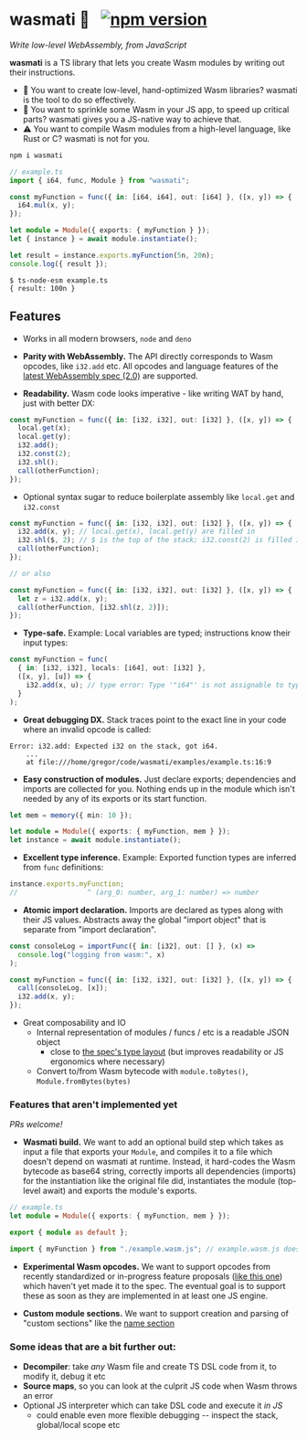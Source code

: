 # wasmati 🍚 &nbsp; [![npm version](https://img.shields.io/npm/v/wasmati.svg?style=flat)](https://www.npmjs.com/package/wasmati)

_Write low-level WebAssembly, from JavaScript_

**wasmati** is a TS library that lets you create Wasm modules by writing out their instructions.

- 🥷 You want to create low-level, hand-optimized Wasm libraries? wasmati is the tool to do so effectively.
- 🚀 You want to sprinkle some Wasm in your JS app, to speed up critical parts? wasmati gives you a JS-native way to achieve that.
- ⚠️ You want to compile Wasm modules from a high-level language, like Rust or C? wasmati is not for you.

```sh
npm i wasmati
```

```ts
// example.ts
import { i64, func, Module } from "wasmati";

const myFunction = func({ in: [i64, i64], out: [i64] }, ([x, y]) => {
  i64.mul(x, y);
});

let module = Module({ exports: { myFunction } });
let { instance } = await module.instantiate();

let result = instance.exports.myFunction(5n, 20n);
console.log({ result });
```

```
$ ts-node-esm example.ts
{ result: 100n }
```

## Features

- Works in all modern browsers, `node` and `deno`

- **Parity with WebAssembly.** The API directly corresponds to Wasm opcodes, like `i32.add` etc. All opcodes and language features of the [latest WebAssembly spec (2.0)](https://webassembly.github.io/spec/core/index.html) are supported.

- **Readability.** Wasm code looks imperative - like writing WAT by hand, just with better DX:

```ts
const myFunction = func({ in: [i32, i32], out: [i32] }, ([x, y]) => {
  local.get(x);
  local.get(y);
  i32.add();
  i32.const(2);
  i32.shl();
  call(otherFunction);
});
```

- Optional syntax sugar to reduce boilerplate assembly like `local.get` and `i32.const`

```ts
const myFunction = func({ in: [i32, i32], out: [i32] }, ([x, y]) => {
  i32.add(x, y); // local.get(x), local.get(y) are filled in
  i32.shl($, 2); // $ is the top of the stack; i32.const(2) is filled in
  call(otherFunction);
});

// or also

const myFunction = func({ in: [i32, i32], out: [i32] }, ([x, y]) => {
  let z = i32.add(x, y);
  call(otherFunction, [i32.shl(z, 2)]);
});
```

- **Type-safe.** Example: Local variables are typed; instructions know their input types:

```ts
const myFunction = func(
  { in: [i32, i32], locals: [i64], out: [i32] },
  ([x, y], [u]) => {
    i32.add(x, u); // type error: Type '"i64"' is not assignable to type '"i32"'.
  }
);
```

- **Great debugging DX.** Stack traces point to the exact line in your code where an invalid opcode is called:

```
Error: i32.add: Expected i32 on the stack, got i64.
    ...
    at file:///home/gregor/code/wasmati/examples/example.ts:16:9
```

- **Easy construction of modules.** Just declare exports; dependencies and imports are collected for you. Nothing ends up in the module which isn't needed by any of its exports or its start function.

```ts
let mem = memory({ min: 10 });

let module = Module({ exports: { myFunction, mem } });
let instance = await module.instantiate();
```

- **Excellent type inference.** Example: Exported function types are inferred from `func` definitions:

```ts
instance.exports.myFunction;
//                 ^ (arg_0: number, arg_1: number) => number
```

- **Atomic import declaration.** Imports are declared as types along with their JS values. Abstracts away the global "import object" that is separate from "import declaration".

```ts
const consoleLog = importFunc({ in: [i32], out: [] }, (x) =>
  console.log("logging from wasm:", x)
);

const myFunction = func({ in: [i32, i32], out: [i32] }, ([x, y]) => {
  call(consoleLog, [x]);
  i32.add(x, y);
});
```

- Great composability and IO
  - Internal representation of modules / funcs / etc is a readable JSON object
    - close to [the spec's type layout](https://webassembly.github.io/spec/core/syntax/modules.html#modules) (but improves readability or JS ergonomics where necessary)
  - Convert to/from Wasm bytecode with `module.toBytes()`, `Module.fromBytes(bytes)`

### Features that aren't implemented yet

_PRs welcome!_

- **Wasmati build.** We want to add an optional build step which takes as input a file that exports your `Module`, and compiles it to a file which doesn't depend on wasmati at runtime. Instead, it hard-codes the Wasm bytecode as base64 string, correctly imports all dependencies (imports) for the instantiation like the original file did, instantiates the module (top-level await) and exports the module's exports.

```ts
// example.ts
let module = Module({ exports: { myFunction, mem } });

export { module as default };
```

```ts
import { myFunction } from "./example.wasm.js"; // example.wasm.js does not depend on wasmati at runtime
```

- **Experimental Wasm opcodes.** We want to support opcodes from recently standardized or in-progress feature proposals ([like this one](https://github.com/WebAssembly/threads/blob/master/proposals/threads/Overview.md)) which haven't yet made it to the spec. The eventual goal is to support these as soon as they are implemented in at least one JS engine.

- **Custom module sections.** We want to support creation and parsing of "custom sections" like the [name section](https://webassembly.github.io/spec/core/appendix/custom.html#name-section)

### Some ideas that are a bit further out:

- **Decompiler**: take _any_ Wasm file and create TS DSL code from it, to modify it, debug it etc
- **Source maps**, so you can look at the culprit JS code when Wasm throws an error
- Optional JS interpreter which can take DSL code and execute it _in JS_
  - could enable even more flexible debugging -- inspect the stack, global/local scope etc
